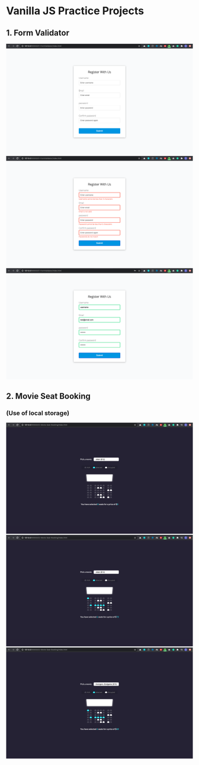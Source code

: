 # Vanilla JS Practice Projects

## 1. Form Validator
[![Form Validator Screenshot-1][form-validator-screenshot-01]](https://github.com/skamranahmed/vanilla_js_practice/raw/main/images/01-form-validator/1.png)
[![Form Validator Screenshot-2][form-validator-screenshot-02]](https://github.com/skamranahmed/vanilla_js_practice/raw/main/images/01-form-validator/2.png)
[![Form Validator Screenshot-3][form-validator-screenshot-03]](https://github.com/skamranahmed/vanilla_js_practice/raw/main/images/01-form-validator/3.png)

## 2. Movie Seat Booking
### (Use of local storage)
[![Movie Seat Booking-1][movie-seat-booking-01]](https://github.com/skamranahmed/vanilla_js_practice/raw/main/images/02-movie-seat-booking/1.png)
[![Movie Seat Booking-2][movie-seat-booking-02]](https://github.com/skamranahmed/vanilla_js_practice/raw/main/images/02-movie-seat-booking/2.png)
[![Movie Seat Booking-3][movie-seat-booking-03]](https://github.com/skamranahmed/vanilla_js_practice/raw/main/images/02-movie-seat-booking/3.png)


<!-- MARKDOWN LINKS & IMAGES -->
[form-validator-screenshot-01]: images/01-form-validator/1.png
[form-validator-screenshot-02]: images/01-form-validator/2.png
[form-validator-screenshot-03]: images/01-form-validator/3.png
[movie-seat-booking-01]: images/02-movie-seat-booking/1.png
[movie-seat-booking-02]: images/02-movie-seat-booking/2.png
[movie-seat-booking-03]: images/02-movie-seat-booking/3.png